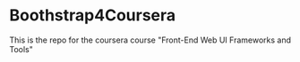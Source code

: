 # Boothstrap4Coursera
This is the repo for the coursera course "Front-End Web UI Frameworks and Tools"
